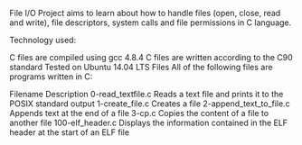 File I/O
Project aims to learn about how to handle files (open, close, read and write), file descriptors, system calls and file permissions in C language.

Technology used:

C files are compiled using gcc 4.8.4
C files are written according to the C90 standard
Tested on Ubuntu 14.04 LTS
Files
All of the following files are programs written in C:

Filename			Description
0-read_textfile.c		Reads a text file and prints it to the POSIX standard output
1-create_file.c			Creates a file
2-append_text_to_file.c		Appends text at the end of a file
3-cp.c		 		Copies the content of a file to another file
100-elf_header.c		Displays the information contained in the ELF header at the start of an ELF file
